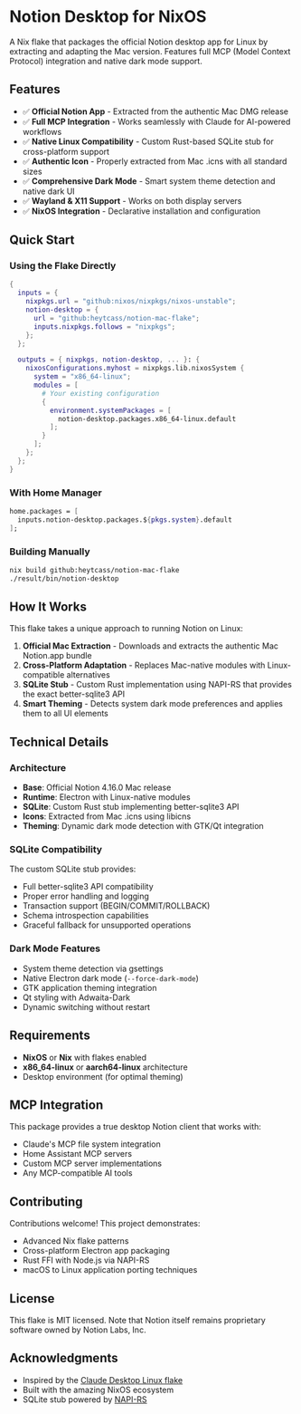 # Notion Desktop for NixOS

A Nix flake that packages the official Notion desktop app for Linux by extracting and adapting the Mac version. Features full MCP (Model Context Protocol) integration and native dark mode support.

## Features

- ✅ **Official Notion App** - Extracted from the authentic Mac DMG release
- ✅ **Full MCP Integration** - Works seamlessly with Claude for AI-powered workflows  
- ✅ **Native Linux Compatibility** - Custom Rust-based SQLite stub for cross-platform support
- ✅ **Authentic Icon** - Properly extracted from Mac .icns with all standard sizes
- ✅ **Comprehensive Dark Mode** - Smart system theme detection and native dark UI
- ✅ **Wayland & X11 Support** - Works on both display servers
- ✅ **NixOS Integration** - Declarative installation and configuration

## Quick Start

### Using the Flake Directly

```nix
{
  inputs = {
    nixpkgs.url = "github:nixos/nixpkgs/nixos-unstable";
    notion-desktop = {
      url = "github:heytcass/notion-mac-flake";
      inputs.nixpkgs.follows = "nixpkgs";
    };
  };

  outputs = { nixpkgs, notion-desktop, ... }: {
    nixosConfigurations.myhost = nixpkgs.lib.nixosSystem {
      system = "x86_64-linux";
      modules = [
        # Your existing configuration
        {
          environment.systemPackages = [
            notion-desktop.packages.x86_64-linux.default
          ];
        }
      ];
    };
  };
}
```

### With Home Manager

```nix
home.packages = [
  inputs.notion-desktop.packages.${pkgs.system}.default
];
```

### Building Manually

```bash
nix build github:heytcass/notion-mac-flake
./result/bin/notion-desktop
```

## How It Works

This flake takes a unique approach to running Notion on Linux:

1. **Official Mac Extraction** - Downloads and extracts the authentic Mac Notion.app bundle
2. **Cross-Platform Adaptation** - Replaces Mac-native modules with Linux-compatible alternatives
3. **SQLite Stub** - Custom Rust implementation using NAPI-RS that provides the exact better-sqlite3 API
4. **Smart Theming** - Detects system dark mode preferences and applies them to all UI elements

## Technical Details

### Architecture

- **Base**: Official Notion 4.16.0 Mac release
- **Runtime**: Electron with Linux-native modules  
- **SQLite**: Custom Rust stub implementing better-sqlite3 API
- **Icons**: Extracted from Mac .icns using libicns
- **Theming**: Dynamic dark mode detection with GTK/Qt integration

### SQLite Compatibility

The custom SQLite stub provides:
- Full better-sqlite3 API compatibility
- Proper error handling and logging
- Transaction support (BEGIN/COMMIT/ROLLBACK)
- Schema introspection capabilities
- Graceful fallback for unsupported operations

### Dark Mode Features

- System theme detection via gsettings
- Native Electron dark mode (`--force-dark-mode`)
- GTK application theming integration
- Qt styling with Adwaita-Dark
- Dynamic switching without restart

## Requirements

- **NixOS** or **Nix** with flakes enabled
- **x86_64-linux** or **aarch64-linux** architecture
- Desktop environment (for optimal theming)

## MCP Integration

This package provides a true desktop Notion client that works with:
- Claude's MCP file system integration
- Home Assistant MCP servers
- Custom MCP server implementations
- Any MCP-compatible AI tools

## Contributing

Contributions welcome! This project demonstrates:
- Advanced Nix flake patterns
- Cross-platform Electron app packaging
- Rust FFI with Node.js via NAPI-RS
- macOS to Linux application porting techniques

## License

This flake is MIT licensed. Note that Notion itself remains proprietary software owned by Notion Labs, Inc.

## Acknowledgments

- Inspired by the [Claude Desktop Linux flake](https://github.com/heytcass/claude-desktop-linux-flake)
- Built with the amazing NixOS ecosystem
- SQLite stub powered by [NAPI-RS](https://napi.rs/)